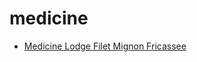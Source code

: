 # medicine

 * [Medicine Lodge Filet Mignon Fricassee](index/m/medicine-lodge-filet-mignon-fricassee-232427.json)
